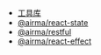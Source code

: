 * [工具库](/zh/index.md)
* [@airma/react-state](/zh/react-state/index.md)
* [@airma/restful](/zh/restful/index.md)
* [@airma/react-effect](/zh/react-effect/index.md)
